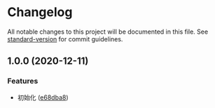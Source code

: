 # Changelog

All notable changes to this project will be documented in this file. See [standard-version](https://github.com/conventional-changelog/standard-version) for commit guidelines.

## 1.0.0 (2020-12-11)

### Features

- 初始化 ([e68dba8](https://github.com/fjc0k/notify-dingtalk/commit/e68dba8e45e05126e6a0d648591a8a1a8a1e8c18))
